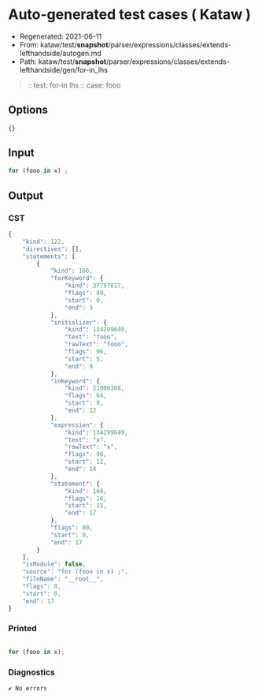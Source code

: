 # Auto-generated test cases ( Kataw )
- Regenerated: 2021-06-11
- From: kataw/test/__snapshot__/parser/expressions/classes/extends-lefthandside/autogen.md
- Path: kataw/test/__snapshot__/parser/expressions/classes/extends-lefthandside/gen/for-in_lhs
> :: test: for-in lhs
> :: case: fooo
## Options

`````js
{}
`````
## Input

`````js
for (fooo in x) ;
`````
## Output

### CST

```javascript
{
    "kind": 122,
    "directives": [],
    "statements": [
        {
            "kind": 166,
            "forKeyword": {
                "kind": 37757017,
                "flags": 80,
                "start": 0,
                "end": 3
            },
            "initializer": {
                "kind": 134299649,
                "text": "fooo",
                "rawText": "fooo",
                "flags": 96,
                "start": 5,
                "end": 9
            },
            "inKeyword": {
                "kind": 21006388,
                "flags": 64,
                "start": 9,
                "end": 12
            },
            "expression": {
                "kind": 134299649,
                "text": "x",
                "rawText": "x",
                "flags": 96,
                "start": 12,
                "end": 14
            },
            "statement": {
                "kind": 168,
                "flags": 16,
                "start": 15,
                "end": 17
            },
            "flags": 80,
            "start": 0,
            "end": 17
        }
    ],
    "isModule": false,
    "source": "for (fooo in x) ;",
    "fileName": "__root__",
    "flags": 0,
    "start": 0,
    "end": 17
}
```

### Printed

```javascript

for (fooo in x);
```

### Diagnostics

```javascript
✔ No errors
```

